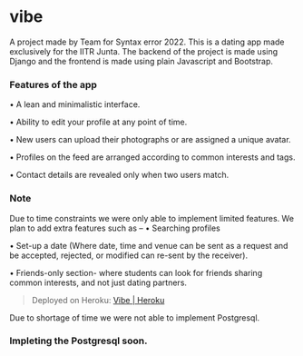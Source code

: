 # vibe 
A project made by Team </TheSemicolon> for Syntax error 2022. This is a dating app made exclusively for the IITR Junta. The backend of the project is made using Django and the frontend is made using plain Javascript and Bootstrap. 
### Features of the app
 • A lean and minimalistic interface.
 
 • Ability to edit your profile at any point of time. 
 
 • New users can upload their photographs or are assigned a unique avatar.
 
 • Profiles on the feed are arranged according to common interests and tags.
 
 • Contact details are revealed only when two users match.


 ### Note
 Due to time constraints we were only able to implement limited features. We plan to add extra features such as – 
 • Searching profiles
 
 • Set-up a date (Where date, time and venue can be sent as a request and be accepted, rejected, or modified can re-sent by the receiver).
 
 • Friends-only section- where students can look for friends sharing common interests, and not just dating partners.

> Deployed on Heroku: [Vibe | Heroku](https://vibe-semicolon.herokuapp.com/)
 
 Due to shortage of time we were not able to implement Postgresql.
 
 ### Impleting the Postgresql soon.
